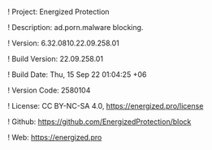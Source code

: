 ! Project: Energized Protection

! Description: ad.porn.malware blocking.

! Version: 6.32.0810.22.09.258.01

! Build Version: 22.09.258.01

! Build Date: Thu, 15 Sep 22 01:04:25 +06

! Version Code: 2580104

! License: CC BY-NC-SA 4.0, https://energized.pro/license

! Github: https://github.com/EnergizedProtection/block

! Web: https://energized.pro

